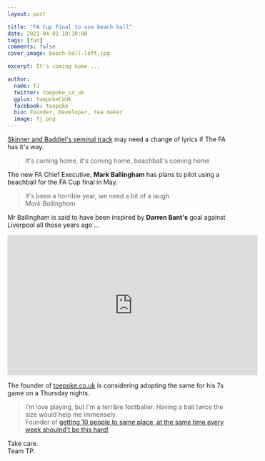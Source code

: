 ```yaml
---
layout: post

title: "FA Cup Final to use beach ball"
date: 2021-04-01 10:30:00
tags: [fun]
comments: false
cover_image: beach-ball-left.jpg

excerpt: It's coming home ...

author:
  name: fJ
  twitter: toepoke_co_uk
  gplus: toepokeCoUk
  facebook: toepoke
  bio: Founder, Developer, tea maker
  image: fj.png
---
```


[Skinner and Baddiel's seminal track](https://www.youtube.com/watch?v=RJqimlFcJsM) may need a change of lyrics if The FA has it's way.

> It's coming home, it's coming home, beachball's coming home

The new FA Chief Executive, <strong>Mark Ballingham</strong> has plans to pilot using a beachball for the FA Cup final in May.

> It's been a horrible year, we need a bit of a laugh<br/>
> _Mark Ballingham_

Mr Ballingham is said to have been inspired by <strong>Darren Bant's</strong> goal against Liverpool all those years ago ...

<iframe width="560" height="315" src="https://www.youtube.com/embed/rPKPZchZitg" title="YouTube video player" frameborder="0" allow="accelerometer; autoplay; clipboard-write; encrypted-media; gyroscope; picture-in-picture" allowfullscreen></iframe>

The founder of [toepoke.co.uk](https://toepoke.co.uk) is considering adopting the same for his 7s game on a Thursday nights.

> I'm love playing, but I'm a terrible footballer.  Having a ball twice the size would help me immensely.<br/>
> Founder of [getting 10 people to same place, at the same time every week shoulnd't be this hard!](https://toepoke.co.uk)

Take care.<br/>
Team TP.
